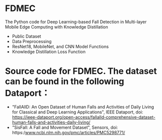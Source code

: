 # FDMEC
The Python code for Deep Learning-based Fall Detection in Multi-layer Mobile Edge Computing with Knowledge Distillation
  * Public Dataset
  * Data Preprocessing
  * ResNet18, MobileNet, and CNN Model Functions
  * Knowledge Distillation Loss Function

#  Source code for FDMEC. The dataset can be found in the following Dataport：
 * "FallAllD: An Open Dataset of Human Falls and Activities of Daily Living for Classical and Deep Learning Applications", IEEE Dataport, doi: https://ieee-dataport.org/open-access/fallalld-comprehensive-dataset-human-falls-and-activities-daily-living/
 * "SisFall: A Fall and Movement Dataset", Sensors, doi: https:/www.ncbi.nlm.nih.gov/pmc/articles/PMC5298771/

